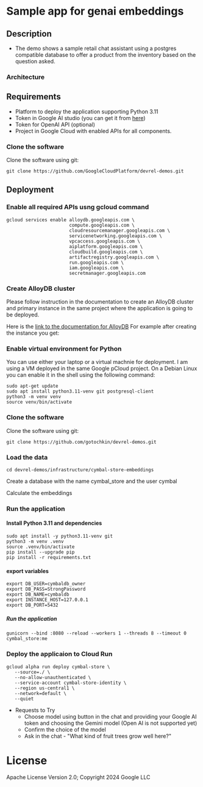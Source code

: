 
# Sample app for genai embeddings
## Description
- The demo shows a sample retail chat assistant using a postgres compatible database to offer a product from the inventory based on the question asked.

### Architecture


## Requirements
- Platform to deploy the application supporting Python 3.11
- Token in Google AI studio (you can get it from [here](https://ai.google.dev/gemini-api/docs/api-key))
- Token for OpenAI API (optional)
- Project in Google Cloud with enabled APIs for all components.

### Clone the software
Clone the software using git:
```
git clone https://github.com/GoogleCloudPlatform/devrel-demos.git
```



## Deployment
### Enable all required APIs usng gcloud command
```
gcloud services enable alloydb.googleapis.com \
                       compute.googleapis.com \
                       cloudresourcemanager.googleapis.com \
                       servicenetworking.googleapis.com \
                       vpcaccess.googleapis.com \
                       aiplatform.googleapis.com \
                       cloudbuild.googleapis.com \
                       artifactregistry.googleapis.com \
                       run.googleapis.com \
                       iam.googleapis.com \
                       secretmanager.googleapis.com
```

### Create AlloyDB cluster
Please follow instruction in the documentation to create an AlloyDB cluster and primary instance in the same project where the application is going to be deployed.

Here is the [link to the documentation for AlloyDB](https://cloud.google.com/alloydb/docs/quickstart/create-and-connect)
For example after creating the instance you get:


### Enable virtual environment for Python
You can use either your laptop or a virtual machnie for deployment. I am using a VM deployed in the same Google pCloud project. On a Debian Linux you can enable it in the shell using the following command:
```
sudo apt-get update
sudo apt install python3.11-venv git postgresql-client
python3 -m venv venv
source venv/bin/activate
```

### Clone the software
Clone the software using git:
```
git clone https://github.com/gotochkin/devrel-demos.git
```

### Load the data
```
cd devrel-demos/infrastructure/cymbal-store-embeddings
```
Create a database with the name cymbal_store and the user cymbal


Calculate the embeddings

### Run the application 
#### Install Python 3.11 and dependencies
```
sudo apt install -y python3.11-venv git
python3 -m venv .venv
source .venv/bin/activate
pip install --upgrade pip
pip install -r requirements.txt
```
#### export variables
```
export DB_USER=cymbaldb_owner
export DB_PASS=StrongPassword
export DB_NAME=cymbaldb
export INSTANCE_HOST=127.0.0.1
export DB_PORT=5432
```
##### Run the application
```
gunicorn --bind :8080 --reload --workers 1 --threads 8 --timeout 0 cymbal_store:me
```

### Deploy the applicaion to Cloud Run
```
gcloud alpha run deploy cymbal-store \
   --source=./ \
   --no-allow-unauthenticated \
   --service-account cymbal-store-identity \
   --region us-central1 \
   --network=default \
   --quiet
```

* Requests to Try 
  - Choose model using button in the chat and providing your Google AI token and choosing the Gemini model (Open AI is not supported yet)
  - Confirm the choice of the model
  - Ask in the chat - "What kind of fruit trees grow well here?"

# License
Apache License Version 2.0; 
Copyright 2024 Google LLC


